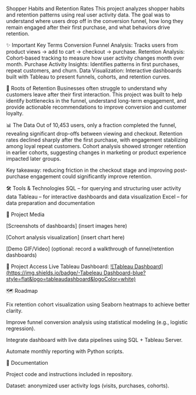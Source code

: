 Shopper Habits and Retention Rates
This project analyzes shopper habits and retention patterns using real user activity data. The goal was to understand where users drop off in the conversion funnel, how long they remain engaged after their first purchase, and what behaviors drive retention.

✨ Important Key Terms
Conversion Funnel Analysis: Tracks users from product views → add to cart → checkout → purchase.
Retention Analysis: Cohort-based tracking to measure how user activity changes month over month.
Purchase Activity Insights: Identifies patterns in first purchases, repeat customers, and churn.
Data Visualization: Interactive dashboards built with Tableau to present funnels, cohorts, and retention curves.

🎯 Roots of Retention
Businesses often struggle to understand why customers leave after their first interaction. This project was built to help identify bottlenecks in the funnel, understand long-term engagement, and provide actionable recommendations to improve conversion and customer loyalty.

📊 The Data
Out of 10,453 users, only a fraction completed the funnel, revealing significant drop-offs between viewing and checkout.
Retention rates declined sharply after the first purchase, with engagement stabilizing among loyal repeat customers.
Cohort analysis showed stronger retention in earlier cohorts, suggesting changes in marketing or product experience impacted later groups.

Key takeaway: reducing friction in the checkout stage and improving post-purchase engagement could significantly improve retention.

🛠️ Tools & Technologies
SQL – for querying and structuring user activity data
Tableau – for interactive dashboards and data visualization
Excel – for data preparation and documentation

📸 Project Media

[Screenshots of dashboards] (insert images here)

[Cohort analysis visualization] (insert chart here)

[Demo GIF/Video] (optional: record a walkthrough of funnel/retention dashboards)

🔗 Project Access
Live Tableau Dashboard: [![Tableau Dashboard](https://img.shields.io/badge/-Tabeleau Dashboard-blue?style=flat&logo=tableaudashboard&logoColor=white)](https://docs.google.com/spreadsheets/d/1y4mDgQNKBRFLF27BobKHpcaN9D2x0ejcC1lcSkOpNr4/edit?gid=38637670#gid=38637670) 

🗺️ Roadmap

Fix retention cohort visualization using Seaborn heatmaps to achieve better clarity.

Improve funnel conversion analysis using statistical modeling (e.g., logistic regression).

Integrate dashboard with live data pipelines using SQL + Tableau Server.

Automate monthly reporting with Python scripts.

📄 Documentation

Project code and instructions included in repository.

Dataset: anonymized user activity logs (visits, purchases, cohorts).
